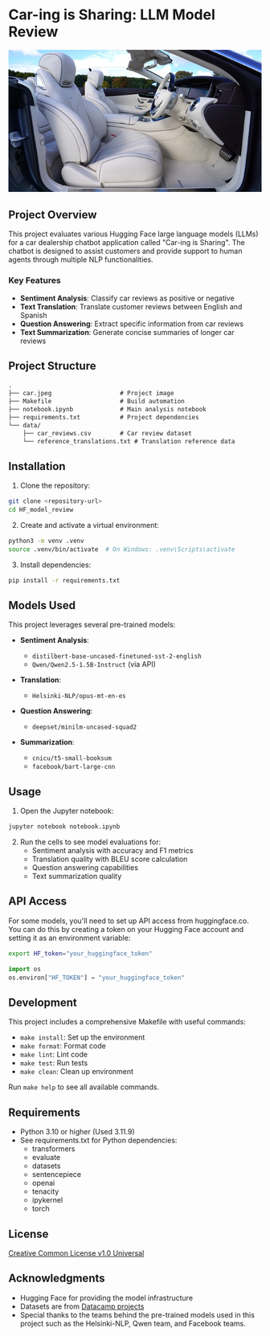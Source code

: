 # Car-ing is Sharing: LLM Model Review

![Car-ing is Sharing](car.jpeg)

## Project Overview

This project evaluates various Hugging Face large language models (LLMs) for a car dealership chatbot application called "Car-ing is Sharing". The chatbot is designed to assist customers and provide support to human agents through multiple NLP functionalities.

### Key Features

- **Sentiment Analysis**: Classify car reviews as positive or negative
- **Text Translation**: Translate customer reviews between English and Spanish
- **Question Answering**: Extract specific information from car reviews
- **Text Summarization**: Generate concise summaries of longer car reviews

## Project Structure

```
.
├── car.jpeg                   # Project image
├── Makefile                   # Build automation
├── notebook.ipynb             # Main analysis notebook
├── requirements.txt           # Project dependencies
└── data/
    ├── car_reviews.csv        # Car review dataset
    └── reference_translations.txt # Translation reference data
```

## Installation

1. Clone the repository:

```bash
git clone <repository-url>
cd HF_model_review
```

2. Create and activate a virtual environment:

```bash
python3 -m venv .venv
source .venv/bin/activate  # On Windows: .venv\Scripts\activate
```

3. Install dependencies:

```bash
pip install -r requirements.txt
```

## Models Used

This project leverages several pre-trained models:

- **Sentiment Analysis**:
  - `distilbert-base-uncased-finetuned-sst-2-english`
  - `Qwen/Qwen2.5-1.5B-Instruct` (via API)

- **Translation**:
  - `Helsinki-NLP/opus-mt-en-es`

- **Question Answering**:
  - `deepset/minilm-uncased-squad2`

- **Summarization**:
  - `cnicu/t5-small-booksum`
  - `facebook/bart-large-cnn`

## Usage

1. Open the Jupyter notebook:

```bash
jupyter notebook notebook.ipynb
```

2. Run the cells to see model evaluations for:
   - Sentiment analysis with accuracy and F1 metrics
   - Translation quality with BLEU score calculation
   - Question answering capabilities
   - Text summarization quality

## API Access

For some models, you'll need to set up API access from huggingface.co. You can do this by creating a token on your Hugging Face account and setting it as an environment variable:

```bash
export HF_token="your_huggingface_token"
```

```python
import os
os.environ["HF_TOKEN"] = "your_huggingface_token"
```

## Development

This project includes a comprehensive Makefile with useful commands:

- `make install`: Set up the environment
- `make format`: Format code
- `make lint`: Lint code
- `make test`: Run tests
- `make clean`: Clean up environment

Run `make help` to see all available commands.

## Requirements

- Python 3.10 or higher (Used 3.11.9)
- See requirements.txt for Python dependencies:
  - transformers
  - evaluate
  - datasets
  - sentencepiece
  - openai
  - tenacity
  - ipykernel
  - torch

## License

[Creative Common License v1.0 Universal](https://github.com/Shuyib/HF_model_preview/blob/main/LICENSE)

## Acknowledgments

- Hugging Face for providing the model infrastructure
- Datasets are from [Datacamp projects](https://app.datacamp.com/learn/projects/2046)
- Special thanks to the teams behind the pre-trained models used in this project such as the Helsinki-NLP, Qwen team, and Facebook teams.
